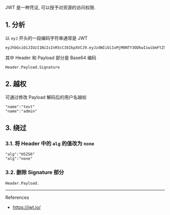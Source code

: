  JWT 是一种凭证, 可以授予对资源的访问权限.

## 1. 分析

以 `eyJ` 开头的一段编码字符串通常是 JWT

```
eyJhbGciOiJIUzI1NiIsInR5cCI6IkpXVCJ9.eyJzdWIiOiIxMjM0NTY3ODkwIiwibmFtZSI6IkpvaG4gRG9lIiwiaWF0IjoxNTE2MjM5MDIyfQ.SflKxwRJSMeKKF2QT4fwpMeJf36POk6yJV_adQssw5c
```

其中 Header 和 Payload 部分是 Base64 编码

```
Header.Payload.Signature
```

## 2. 越权

可通过修改 Payload 解码后的用户名越权

```
"name":"test"
"name":"admin"
```

## 3. 绕过

### 3.1. 将 Header 中的 `alg` 的值改为 `none` 

```
"alg":"HS256"
"alg":"none"
```

### 3.2. 删除 Signature 部分

```
Header.Payload.
```

---

References

- https://jwt.io/
